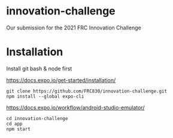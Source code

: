 # innovation-challenge

Our submission for the 2021 FRC Innovation Challenge

# Installation

Install git bash & node first

https://docs.expo.io/get-started/installation/

```
git clone https://github.com/FRC830/innovation-challenge.git
npm install --global expo-cli
```

https://docs.expo.io/workflow/android-studio-emulator/

```
cd innovation-challenge
cd app
npm start
```